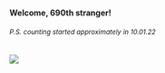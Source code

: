 #### Welcome, 690th stranger!

###### <sup>P.S. counting started approximately in 10.01.22</sup>

<img src="https://kraftwerk28.pp.ua/vcnt.png"></img>
